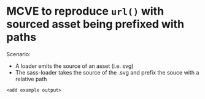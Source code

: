 
# MCVE to reproduce `url()` with sourced asset being prefixed with paths

Scenario:

- A loader emits the source of an asset (i.e. svg)
- The sass-loader takes the source of the .svg and prefix the souce with a relative path

```
<add example output>
```
